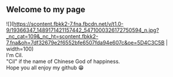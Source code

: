 ## Welcome to my page

![](https://scontent.fbkk2-7.fna.fbcdn.net/v/t1.0-9/19366347_1489171421157442_5471000326172750594_n.jpg?_nc_cat=109&_nc_ht=scontent.fbkk2-7.fna&oh=7df32679e2f6552bfe6507fda94e607c&oe=5D4C3C5B | width=100)  
I'm Cil.  
"Cil" if the name of Chinese God of happiness.  
Hope you all enjoy my github 😁
